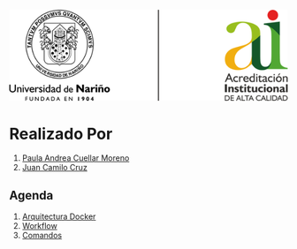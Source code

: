 ![Principal](img/img01.png)
# Realizado Por
1. [Paula Andrea Cuellar Moreno][00]
1. [Juan Camilo Cruz][01]

## Agenda
1. [Arquitectura Docker][11]
1. [Workflow][12]
1. [Comandos][13]


[00]:https://github.com/Paula717

[01]:https://github.com/JuanC717

[11]:https://github.com/Paula717/Docker/tree/main/1-Arquitectura

[12]:https://github.com/Paula717/Docker/tree/main/2-Workflow

[13]:https://github.com/Paula717/Docker/tree/main/3-Comandos